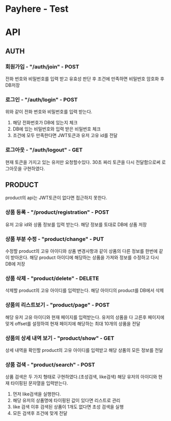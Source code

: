 # Payhere - Test

# API
## AUTH
### 회원가입 - "/auth/join" - POST
전화 번호와 비밀번호를 입력 받고 유효성 판단 후 조건에 만족하면 비밀번호 암호화 후 DB저장

### 로그인 - "/auth/login" - POST
위와 같이 전화 번호와 비밀번호를 입력 받는다. 
1. 해당 전화번호가 DB에 있는지 체크
2. DB에 있는 비밀번호와 입력 받은 비밀번호 체크
3. 조건에 모두 만족한다면 JWT토큰과 유저 고유 id를 전달

### 로그아웃 - "/auth/logout" - GET
현재 토큰을 가지고 있는 유저만 요청할수있다.
30초 짜리 토큰을 다시 전달함으로써 로그아웃을 구현하였다.

## PRODUCT
product의 api는 JWT토큰이 없다면 접근하지 못한다.

### 상품 등록 - "/product/registration" - POST
유저 고유 id와 상품 정보를 입력 받는다.
해당 정보를 토대로 DB에 상품 저장

### 상품 부분 수정 - "product/change" - PUT
수정할 product의 고유 아이디와 상품 변경사항과 같이 상품의 다른 정보를 한번에 같이 받아온다.
해당 product 아이디에 해당하는 상품을 가져와 정보를 수정하고 다시 DB에 저장

### 상품 삭제 - "product/delete" - DELETE
삭제할 product의 고유 아이디를 입력받는다.
해당 아이디의 product를 DB에서 삭제

### 상품의 리스트보기 - "product/page" - POST
해당 유저 고유 아이디와 현재 페이지를 입력받는다.
유저의 상품을 다 고른후 페이지에 맞게 offset를 설정하여 현재 페이지에 해당하는 최대 10개의 상품을 전달

### 상품의 상세 내역 보기 - "product/show" - GET
상세 내역을 확인할 product의 고유 아이디를 입력받고 해당 상품의 모든 정보를 전달

### 상품 검색 - "product/search" - POST
상품 검색은 두 가지 형태로 구현하였다.(초성검색, like검색)
해당 유저의 아이디와 현재 타이핑된 문자열을 입력받는다.
1. 먼저 like검색을 실행한다.
2. 해당 유저의 상품명에 타이핑된 값이 있다면 리스트로 관리
3. like 검색 이후 검색된 상품이 1개도 없다면 초성 검색을 실행
4. 모든 검색후 조건에 맞게 전달

